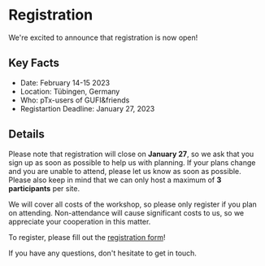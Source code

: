 # Registration
We're excited to announce that registration is now open!

## Key Facts
- Date: February 14-15 2023
- Location: Tübingen, Germany
- Who: pTx-users of GUFI&friends
- Registartion Deadline: January 27, 2023

## Details
Please note that registration will close on **January 27**, so we ask that you sign up as soon as possible
to help us with planning. If your plans change and you are unable to attend, please let us know as soon as possible.
Please also keep in mind that we can only host a maximum of **3 participants** per site.

We will cover all costs of the workshop, so please only register if you plan on attending.
Non-attendance will cause significant costs to us, so we appreciate your cooperation in this matter.

To register, please fill out the [registration form](https://survey2.tuebingen.mpg.de/index.php/161686)!

If you have any questions, don't hesitate to get in touch.
